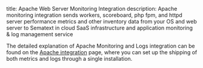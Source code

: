 title: Apache Web Server Monitoring Integration
description: Apache monitoring integration sends workers, scoreboard, php fpm, and httpd server performance metrics and other inventory data from your OS and web server to Sematext in cloud SaaS infrastructure and application monitoring & log management service 


The detailed explanation of Apache Monitoring and Logs integration can be found on the [Apache integration](https://sematext.com/docs/integration/apache-integration/) page, where you can set up the shipping of both metrics and logs through a single installation.
